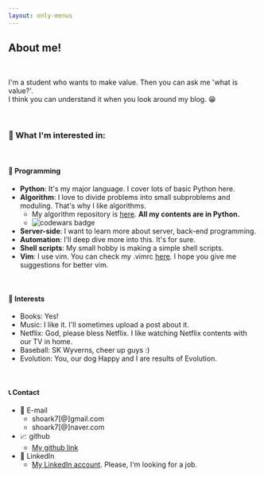 ```yaml
---
layout: only-menus
---
```


## About me!

<br>

I'm a student who wants to make value. Then you can ask me 'what is value?'.  
I think you can understand it when you look around my blog. :grin:

<br>

### :pushpin: What I'm interested in: 

<br>

#### :ledger: Programming

* **Python**: It's my major language. I cover lots of basic Python here.  
* **Algorithm**: I love to divide problems into small subproblems and moduling. That's why I like algorithms.  
  - My algorithm repository is [here](https://github.com/shoark7/algorithm-with-python).  **All my contents are in Python.**
  - ![codewars badge](https://www.codewars.com/users/shoark7/badges/large)
* **Server-side**: I want to learn more about server, back-end programming.  
* **Automation**: I'll deep dive more into this. It's for sure.
* **Shell scripts**: My small hobby is making a simple shell scripts.
* **Vim**: I use vim. You can check my .vimrc [here](https://github.com/shoark7/Daily-practice/blob/master/others/.vimrc).  I hope you give me suggestions for better vim.  

<br>

#### :ledger: Interests
* Books: Yes!
* Music: I like it. I'll sometimes upload a post about it.
* Netflix: God, please bless Netflix. I like watching Netflix contents with our TV in home.
* Baseball: SK Wyverns, cheer up guys :)
* Evolution: You, our dog Happy and I are results of Evolution.

<br>

#### :telephone_receiver: Contact

* :e-mail: E-mail	
  - shoark7[@]gmail.com  
  - shoark7[@]naver.com  
* :chart_with_upwards_trend: github
  - [My github link](https://github.com/shoark7)  
* :mag_right: LinkedIn
	- [My LinkedIn account](https://linkedin.com/in/sunghwan-park-3773b8154/?originalSubdomain=in). Please, I'm looking for a job.


<br>
<br>
